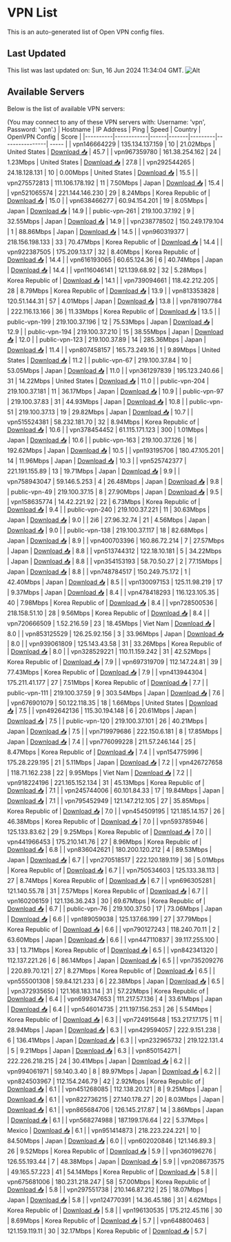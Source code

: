 # VPN List

This is an auto-generated list of Open VPN config files.

## Last Updated

This list was last updated on: Sun, 16 Jun 2024 11:34:04 GMT.
![Alt](https://repobeats.axiom.co/api/embed/186b98318ef1479477931607c1ad7d823f12451f.svg "Repobeats analytics image")

## Available Servers

Below is the list of available VPN servers:

(You may connect to any of these VPN servers with: Username: 'vpn', Password: 'vpn'.)
| Hostname | IP Address | Ping | Speed | Country | OpenVPN Config | Score |
|----------|------------|------|-------|---------|----------------| ----- |
| vpn146664229 | 135.134.137.159 | 10 | 21.02Mbps | United States | [Download 📥](./configs/server_0_US.ovpn) | 45.7 |
| vpn967359780 | 161.38.254.162 | 24 | 1.23Mbps | United States | [Download 📥](./configs/server_1_US.ovpn) | 27.8 |
| vpn292544265 | 24.18.128.131 | 10 | 0.00Mbps | United States | [Download 📥](./configs/server_2_US.ovpn) | 15.5 |
| vpn275572813 | 111.106.178.192 | 11 | 7.50Mbps | Japan | [Download 📥](./configs/server_3_JP.ovpn) | 15.4 |
| vpn521065574 | 221.144.146.230 | 29 | 8.24Mbps | Korea Republic of | [Download 📥](./configs/server_4_KR.ovpn) | 15.0 |
| vpn638466277 | 60.94.154.201 | 19 | 8.05Mbps | Japan | [Download 📥](./configs/server_5_JP.ovpn) | 14.9 |
| public-vpn-261 | 219.100.37.192 | 9 | 32.55Mbps | Japan | [Download 📥](./configs/server_6_JP.ovpn) | 14.9 |
| vpn238778502 | 150.249.179.104 | 1 | 88.86Mbps | Japan | [Download 📥](./configs/server_7_JP.ovpn) | 14.5 |
| vpn960319377 | 218.156.198.133 | 33 | 70.47Mbps | Korea Republic of | [Download 📥](./configs/server_8_KR.ovpn) | 14.4 |
| vpn922387505 | 175.209.13.17 | 32 | 8.40Mbps | Korea Republic of | [Download 📥](./configs/server_9_KR.ovpn) | 14.4 |
| vpn616193065 | 60.65.124.36 | 6 | 40.74Mbps | Japan | [Download 📥](./configs/server_10_JP.ovpn) | 14.4 |
| vpn116046141 | 121.139.68.92 | 32 | 5.28Mbps | Korea Republic of | [Download 📥](./configs/server_11_KR.ovpn) | 14.1 |
| vpn739094661 | 118.42.212.205 | 28 | 8.79Mbps | Korea Republic of | [Download 📥](./configs/server_12_KR.ovpn) | 13.9 |
| vpn813353828 | 120.51.144.31 | 57 | 4.01Mbps | Japan | [Download 📥](./configs/server_13_JP.ovpn) | 13.8 |
| vpn781907784 | 222.116.13.166 | 36 | 11.33Mbps | Korea Republic of | [Download 📥](./configs/server_14_KR.ovpn) | 13.5 |
| public-vpn-199 | 219.100.37.196 | 12 | 75.53Mbps | Japan | [Download 📥](./configs/server_15_JP.ovpn) | 12.9 |
| public-vpn-194 | 219.100.37.210 | 15 | 38.55Mbps | Japan | [Download 📥](./configs/server_16_JP.ovpn) | 12.0 |
| public-vpn-123 | 219.100.37.89 | 14 | 285.36Mbps | Japan | [Download 📥](./configs/server_17_JP.ovpn) | 11.4 |
| vpn807458157 | 165.73.249.16 | 1 | 9.89Mbps | United States | [Download 📥](./configs/server_18_US.ovpn) | 11.2 |
| public-vpn-67 | 219.100.37.84 | 10 | 53.05Mbps | Japan | [Download 📥](./configs/server_19_JP.ovpn) | 11.0 |
| vpn361297839 | 195.123.240.66 | 31 | 14.22Mbps | United States | [Download 📥](./configs/server_20_US.ovpn) | 11.0 |
| public-vpn-204 | 219.100.37.181 | 11 | 36.17Mbps | Japan | [Download 📥](./configs/server_21_JP.ovpn) | 10.9 |
| public-vpn-97 | 219.100.37.83 | 31 | 44.93Mbps | Japan | [Download 📥](./configs/server_22_JP.ovpn) | 10.8 |
| public-vpn-51 | 219.100.37.13 | 19 | 29.82Mbps | Japan | [Download 📥](./configs/server_23_JP.ovpn) | 10.7 |
| vpn515524381 | 58.232.181.70 | 32 | 8.94Mbps | Korea Republic of | [Download 📥](./configs/server_24_KR.ovpn) | 10.6 |
| vpn378454452 | 61.115.171.123 | 300 | 1.01Mbps | Japan | [Download 📥](./configs/server_25_JP.ovpn) | 10.6 |
| public-vpn-163 | 219.100.37.126 | 16 | 192.62Mbps | Japan | [Download 📥](./configs/server_26_JP.ovpn) | 10.5 |
| vpn193195706 | 180.47.105.201 | 14 | 11.96Mbps | Japan | [Download 📥](./configs/server_27_JP.ovpn) | 10.3 |
| vpn525742377 | 221.191.155.89 | 13 | 19.71Mbps | Japan | [Download 📥](./configs/server_28_JP.ovpn) | 9.9 |
| vpn758943047 | 59.146.5.253 | 4 | 26.48Mbps | Japan | [Download 📥](./configs/server_29_JP.ovpn) | 9.8 |
| public-vpn-49 | 219.100.37.15 | 8 | 27.90Mbps | Japan | [Download 📥](./configs/server_30_JP.ovpn) | 9.5 |
| vpn158635774 | 14.42.221.92 | 22 | 6.73Mbps | Korea Republic of | [Download 📥](./configs/server_31_KR.ovpn) | 9.4 |
| public-vpn-240 | 219.100.37.221 | 11 | 30.63Mbps | Japan | [Download 📥](./configs/server_32_JP.ovpn) | 9.0 |
| 2i6 | 27.96.32.74 | 21 | 4.56Mbps | Japan | [Download 📥](./configs/server_33_JP.ovpn) | 9.0 |
| public-vpn-138 | 219.100.37.117 | 18 | 82.68Mbps | Japan | [Download 📥](./configs/server_34_JP.ovpn) | 8.9 |
| vpn400703396 | 160.86.72.214 | 7 | 27.57Mbps | Japan | [Download 📥](./configs/server_35_JP.ovpn) | 8.8 |
| vpn513744312 | 122.18.10.181 | 5 | 34.22Mbps | Japan | [Download 📥](./configs/server_36_JP.ovpn) | 8.8 |
| vpn354153193 | 58.70.50.27 | 2 | 77.15Mbps | Japan | [Download 📥](./configs/server_37_JP.ovpn) | 8.8 |
| vpn748784517 | 150.249.75.172 | 1 | 42.40Mbps | Japan | [Download 📥](./configs/server_38_JP.ovpn) | 8.5 |
| vpn130097153 | 125.11.98.219 | 17 | 9.37Mbps | Japan | [Download 📥](./configs/server_39_JP.ovpn) | 8.4 |
| vpn478418293 | 116.123.105.35 | 40 | 7.98Mbps | Korea Republic of | [Download 📥](./configs/server_40_KR.ovpn) | 8.4 |
| vpn728500536 | 218.158.51.10 | 28 | 9.56Mbps | Korea Republic of | [Download 📥](./configs/server_41_KR.ovpn) | 8.4 |
| vpn720666509 | 1.52.216.59 | 23 | 18.45Mbps | Viet Nam | [Download 📥](./configs/server_42_VN.ovpn) | 8.0 |
| vpn853125529 | 126.25.92.156 | 3 | 33.96Mbps | Japan | [Download 📥](./configs/server_43_JP.ovpn) | 8.0 |
| vpn939061809 | 125.143.43.58 | 31 | 33.26Mbps | Korea Republic of | [Download 📥](./configs/server_44_KR.ovpn) | 8.0 |
| vpn328529221 | 110.11.159.242 | 31 | 42.52Mbps | Korea Republic of | [Download 📥](./configs/server_45_KR.ovpn) | 7.9 |
| vpn697319709 | 112.147.24.81 | 39 | 77.43Mbps | Korea Republic of | [Download 📥](./configs/server_46_KR.ovpn) | 7.9 |
| vpn413944304 | 175.211.41.177 | 27 | 7.51Mbps | Korea Republic of | [Download 📥](./configs/server_47_KR.ovpn) | 7.7 |
| public-vpn-111 | 219.100.37.59 | 9 | 303.54Mbps | Japan | [Download 📥](./configs/server_48_JP.ovpn) | 7.6 |
| vpn676901079 | 50.122.118.35 | 18 | 1.66Mbps | United States | [Download 📥](./configs/server_49_US.ovpn) | 7.5 |
| vpn492642136 | 115.30.194.148 | 6 | 20.61Mbps | Japan | [Download 📥](./configs/server_50_JP.ovpn) | 7.5 |
| public-vpn-120 | 219.100.37.101 | 26 | 40.21Mbps | Japan | [Download 📥](./configs/server_51_JP.ovpn) | 7.5 |
| vpn719979686 | 222.150.6.181 | 8 | 17.85Mbps | Japan | [Download 📥](./configs/server_52_JP.ovpn) | 7.4 |
| vpn776099228 | 211.57.246.144 | 25 | 8.47Mbps | Korea Republic of | [Download 📥](./configs/server_53_KR.ovpn) | 7.4 |
| vpn154775996 | 175.28.229.195 | 21 | 5.11Mbps | Japan | [Download 📥](./configs/server_54_JP.ovpn) | 7.2 |
| vpn426727658 | 118.71.162.238 | 22 | 9.95Mbps | Viet Nam | [Download 📥](./configs/server_55_VN.ovpn) | 7.2 |
| vpn918224196 | 221.165.152.134 | 31 | 45.13Mbps | Korea Republic of | [Download 📥](./configs/server_56_KR.ovpn) | 7.1 |
| vpn245744006 | 60.101.84.33 | 17 | 19.84Mbps | Japan | [Download 📥](./configs/server_57_JP.ovpn) | 7.1 |
| vpn795452949 | 121.147.212.105 | 27 | 35.85Mbps | Korea Republic of | [Download 📥](./configs/server_58_KR.ovpn) | 7.0 |
| vpn454509195 | 121.185.14.157 | 26 | 46.38Mbps | Korea Republic of | [Download 📥](./configs/server_59_KR.ovpn) | 7.0 |
| vpn593785946 | 125.133.83.62 | 29 | 9.25Mbps | Korea Republic of | [Download 📥](./configs/server_60_KR.ovpn) | 7.0 |
| vpn441966453 | 175.210.141.76 | 27 | 8.96Mbps | Korea Republic of | [Download 📥](./configs/server_61_KR.ovpn) | 6.8 |
| vpn836042621 | 180.200.120.212 | 4 | 89.53Mbps | Japan | [Download 📥](./configs/server_62_JP.ovpn) | 6.7 |
| vpn270518517 | 222.120.189.119 | 36 | 5.01Mbps | Korea Republic of | [Download 📥](./configs/server_63_KR.ovpn) | 6.7 |
| vpn750534603 | 125.133.38.113 | 27 | 8.74Mbps | Korea Republic of | [Download 📥](./configs/server_64_KR.ovpn) | 6.7 |
| vpn696305281 | 121.140.55.78 | 31 | 7.57Mbps | Korea Republic of | [Download 📥](./configs/server_65_KR.ovpn) | 6.7 |
| vpn160206159 | 121.136.36.243 | 30 | 69.67Mbps | Korea Republic of | [Download 📥](./configs/server_66_KR.ovpn) | 6.7 |
| public-vpn-76 | 219.100.37.50 | 17 | 73.06Mbps | Japan | [Download 📥](./configs/server_67_JP.ovpn) | 6.6 |
| vpn189059038 | 125.137.66.199 | 27 | 37.79Mbps | Korea Republic of | [Download 📥](./configs/server_68_KR.ovpn) | 6.6 |
| vpn790127243 | 118.240.70.11 | 2 | 63.60Mbps | Japan | [Download 📥](./configs/server_69_JP.ovpn) | 6.6 |
| vpn447110837 | 39.117.255.100 | 33 | 13.71Mbps | Korea Republic of | [Download 📥](./configs/server_70_KR.ovpn) | 6.5 |
| vpn842341320 | 112.137.221.26 | 6 | 86.14Mbps | Japan | [Download 📥](./configs/server_71_JP.ovpn) | 6.5 |
| vpn735209276 | 220.89.70.121 | 27 | 8.27Mbps | Korea Republic of | [Download 📥](./configs/server_72_KR.ovpn) | 6.5 |
| vpn555001308 | 59.84.121.233 | 6 | 22.38Mbps | Japan | [Download 📥](./configs/server_73_JP.ovpn) | 6.5 |
| vpn372935650 | 121.168.183.114 | 31 | 57.22Mbps | Korea Republic of | [Download 📥](./configs/server_74_KR.ovpn) | 6.4 |
| vpn699347653 | 111.217.57.136 | 4 | 33.61Mbps | Japan | [Download 📥](./configs/server_75_JP.ovpn) | 6.4 |
| vpn546014735 | 211.197.156.253 | 26 | 5.54Mbps | Korea Republic of | [Download 📥](./configs/server_76_KR.ovpn) | 6.3 |
| vpn724915648 | 153.217.17.175 | 11 | 28.94Mbps | Japan | [Download 📥](./configs/server_77_JP.ovpn) | 6.3 |
| vpn429594057 | 222.9.151.238 | 6 | 136.41Mbps | Japan | [Download 📥](./configs/server_78_JP.ovpn) | 6.3 |
| vpn232965732 | 219.122.131.4 | 5 | 9.21Mbps | Japan | [Download 📥](./configs/server_79_JP.ovpn) | 6.3 |
| vpn850154271 | 222.226.218.215 | 24 | 30.41Mbps | Japan | [Download 📥](./configs/server_80_JP.ovpn) | 6.2 |
| vpn994061971 | 59.140.3.40 | 8 | 89.97Mbps | Japan | [Download 📥](./configs/server_81_JP.ovpn) | 6.2 |
| vpn824503967 | 112.154.246.79 | 42 | 2.92Mbps | Korea Republic of | [Download 📥](./configs/server_82_KR.ovpn) | 6.1 |
| vpn451268085 | 112.138.20.121 | 8 | 9.25Mbps | Japan | [Download 📥](./configs/server_83_JP.ovpn) | 6.1 |
| vpn822736215 | 27.140.178.27 | 20 | 8.03Mbps | Japan | [Download 📥](./configs/server_84_JP.ovpn) | 6.1 |
| vpn865684706 | 126.145.217.87 | 14 | 3.86Mbps | Japan | [Download 📥](./configs/server_85_JP.ovpn) | 6.1 |
| vpn568274988 | 187.199.176.64 | 22 | 5.37Mbps | Mexico | [Download 📥](./configs/server_86_MX.ovpn) | 6.1 |
| vpn951414873 | 218.223.224.221 | 10 | 84.50Mbps | Japan | [Download 📥](./configs/server_87_JP.ovpn) | 6.0 |
| vpn602020846 | 121.146.89.3 | 26 | 9.52Mbps | Korea Republic of | [Download 📥](./configs/server_88_KR.ovpn) | 5.9 |
| vpn360196276 | 126.55.193.44 | 7 | 48.38Mbps | Japan | [Download 📥](./configs/server_89_JP.ovpn) | 5.9 |
| vpn208673575 | 49.165.57.223 | 41 | 54.14Mbps | Korea Republic of | [Download 📥](./configs/server_90_KR.ovpn) | 5.8 |
| vpn675681006 | 180.231.218.247 | 58 | 57.00Mbps | Korea Republic of | [Download 📥](./configs/server_91_KR.ovpn) | 5.8 |
| vpn297551738 | 210.146.87.212 | 25 | 18.07Mbps | Japan | [Download 📥](./configs/server_92_JP.ovpn) | 5.8 |
| vpn124770391 | 14.36.45.186 | 31 | 4.62Mbps | Korea Republic of | [Download 📥](./configs/server_93_KR.ovpn) | 5.8 |
| vpn196130535 | 175.212.45.116 | 30 | 8.69Mbps | Korea Republic of | [Download 📥](./configs/server_94_KR.ovpn) | 5.7 |
| vpn648800463 | 121.159.119.11 | 30 | 32.17Mbps | Korea Republic of | [Download 📥](./configs/server_95_KR.ovpn) | 5.7 |
